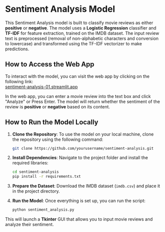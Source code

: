# Sentiment Analysis Model

This Sentiment Analysis model is built to classify movie reviews as either **positive** or **negative**. The model uses a **Logistic Regression** classifier and **TF-IDF** for feature extraction, trained on the IMDB dataset. The input review text is preprocessed (removal of non-alphabetic characters and conversion to lowercase) and transformed using the TF-IDF vectorizer to make predictions.

## How to Access the Web App

To interact with the model, you can visit the web app by clicking on the following link:  
[sentiment-analysis-01.streamlit.app](http://sentiment-analysis-01.streamlit.app)

In the web app, you can enter a movie review into the text box and click "Analyze" or Press Enter. The model will return whether the sentiment of the review is **positive** or **negative** based on its content.

## How to Run the Model Locally

1. **Clone the Repository**:
   To use the model on your local machine, clone the repository using the following command:
   ```bash
   git clone https://github.com/yourusername/sentiment-analysis.git

2. **Install Dependencies**: Navigate to the project folder and install the required libraries:
   ```bash
   cd sentiment-analysis
   pip install -r requirements.txt

3. **Prepare the Dataset**: Download the IMDB dataset (`imdb.csv`) and place it in the project directory.

4. **Run the Model**: Once everything is set up, you can run the script:
   ```bash
   python sentiment_analysis.py

This will launch a **Tkinter** GUI that allows you to input movie reviews and analyze their sentiment.